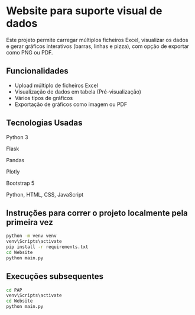 # Website para suporte visual de dados

Este projeto permite carregar múltiplos ficheiros Excel, visualizar os dados e gerar gráficos interativos (barras, linhas e pizza), com opção de exportar como PNG ou PDF.

## Funcionalidades

- Upload múltiplo de ficheiros Excel
- Visualização de dados em tabela (Pré-visualização)
- Vários tipos de gráficos
- Exportação de gráficos como imagem ou PDF

## Tecnologias Usadas
Python 3

Flask

Pandas

Plotly

Bootstrap 5

Python, HTML, CSS, JavaScript

## Instruções para correr o projeto localmente pela primeira vez

```bash
python -m venv venv
venv\Scripts\activate
pip install -r requirements.txt
cd Website
python main.py
```

## Execuções subsequentes
```bash
cd PAP
venv\Scripts\activate
cd Website
python main.py
```


